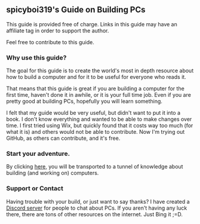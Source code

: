 ## spicyboi319's Guide on Building PCs

This guide is provided free of charge. Links in this guide may have an affiliate tag in order to support the author. 

Feel free to contribute to this guide.

### Why use this guide?

The goal for this guide is to create the world's most in depth resource about how to build a computer and for it to be useful for everyone who reads it.

That means that this guide is great if you are building a computer for the first time, haven't done it in awhile, or it is your full time job. Even if you are pretty good at building PCs, hopefully you will learn something. 

I felt that my guide would be very useful, but didn't want to put it into a book. I don't know everything and wanted to be able to make changes over time. I first tried using Wix, but quickly found that it costs way too much (for what it is) and others would not be able to contribute. Now I'm trying out GitHub, as others can contribute, and it's free.

### Start your adventure.

By clicking [here,](/docs/firstpage.md) you will be transported to a tunnel of knowledge about building (and working on) computers.

### Support or Contact

Having trouble with your build, or just want to say thanks? I have created a [Discord server](discord.gg) for people to chat about PCs. If you aren't having any luck there, there are tons of other resources on the internet. Just Bing it ;=D. 
